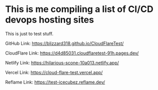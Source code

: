 # This is me compiling a list of CI/CD devops hosting sites
This is just to test stuff.

GitHub Link: https://blizzard318.github.io/CloudFlareTest/

CloudFlare Link: https://d4d85031.cloudflaretest-91h.pages.dev/

Netlify Link: https://hilarious-scone-10a013.netlify.app/

Vercel Link: https://cloud-flare-test.vercel.app/

Reflame Link: https://test-icecubez.reflame.dev/
